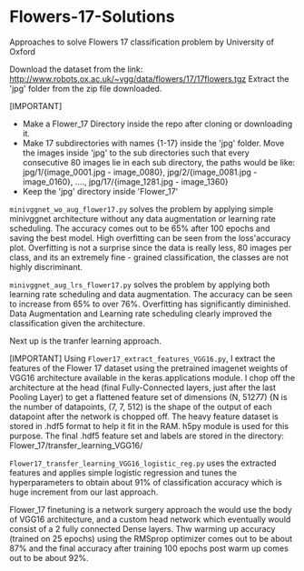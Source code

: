 # Flowers-17-Solutions
Approaches to solve Flowers 17 classification problem by University of Oxford

Download the dataset from the link: http://www.robots.ox.ac.uk/~vgg/data/flowers/17/17flowers.tgz
Extract the 'jpg' folder from the zip file downloaded.

[IMPORTANT]
- Make a Flower_17 Directory inside the repo after cloning or downloading it.
- Make 17 subdirectories with names {1-17} inside the 'jpg' folder. Move the images inside 'jpg' to the sub directories such    that every consecutive 80 images lie in each sub directory, the paths would be like:
   jpg/1/{image_0001.jpg - image_0080}, jpg/2/{image_0081.jpg - image_0160}, ...., jpg/17/{image_1281.jpg - image_1360}
- Keep the 'jpg' directory inside 'Flower_17'

`minivggnet_wo_aug_flower17.py` solves the problem by applying simple minivggnet architecture without any data augmentation or learning rate scheduling. The accuracy comes out to be 65% after 100 epochs and saving the best model. High overfitting can be seen from the loss'accuracy plot. Overfitting is not a surprise since the data is really less, 80 images per class, and its an extremely fine - grained classification, the classes are not highly discriminant.

`minivggnet_aug_lrs_flower17.py` solves the problem by applying both learning rate scheduling and data augmentation. The accuracy can be seen to increase from 65% to over 76%. Overfitting has significantly diminished. Data Augmentation and Learning rate scheduling clearly improved the classification given the architecture.

Next up is the tranfer learning approach.

[IMPORTANT]
Using `Flower17_extract_features_VGG16.py`, I extract the features of the Flower 17 dataset using the pretrained imagenet weights of VGG16 architecture available in the keras.applications module. I chop off the architecture at the head (final Fully-Connected layers, just after the last Pooling Layer) to get a flattened feature set of dimensions (N, 512*7*7) {N is the number of datapoints, (7, 7, 512) is the shape of the output of each datapoint after the network is chopped off. The heavy feature dataset is stored in .hdf5 format to help it fit in the RAM. h5py module is used for this purpose. The final .hdf5 feature set and labels are stored in the directory: Flower_17/transfer_learning_VGG16/

`Flower17_transfer_learning_VGG16_logistic_reg.py` uses the extracted features and applies simple logistic regression and tunes the hyperparameters to obtain about 91% of classification accuracy which is huge increment from our last approach.

Flower_17 finetuning is a network surgery approach the would use the body of VGG16 architecture, and a custom head network which eventually would consist of a 2 fully connected Dense layers. Thw warming up accuracy (trained on 25 epochs) using the RMSprop optimizer comes out to be about 87% and the final accuracy after training 100 epochs post warm up comes out to be about 92%.
